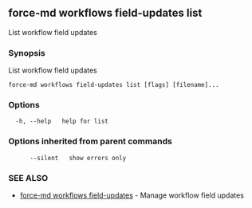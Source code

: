 ## force-md workflows field-updates list

List workflow field updates

### Synopsis

List workflow field updates

```
force-md workflows field-updates list [flags] [filename]...
```

### Options

```
  -h, --help   help for list
```

### Options inherited from parent commands

```
      --silent   show errors only
```

### SEE ALSO

* [force-md workflows field-updates](force-md_workflows_field-updates.md)	 - Manage workflow field updates

